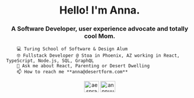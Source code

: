 <h1 align="center">Hello! I'm Anna.</h1>
<h3 align="center">A Software Developer, user experience advocate and totally cool Mom.</h3>


        💻 Turing School of Software & Design Alum 
        🤓 Fullstack Developer @ Stoa in Phoenix, AZ working in React, TypeScript, Node.js, SQL, GraphQL
        💬 Ask me about React, Parenting or Desert Dwelling 
        📫 How to reach me **anna@desertform.com** 

<p align="center">
<a href="https://linkedin.com/in/aesprague" target="blank"><img align="center" src="https://raw.githubusercontent.com/rahuldkjain/github-profile-readme-generator/master/src/images/icons/Social/linked-in-alt.svg" alt="aesprague" height="30" width="40" /></a>
<a href="https://instagram.com/annnuuuh" target="blank"><img align="center" src="https://raw.githubusercontent.com/rahuldkjain/github-profile-readme-generator/master/src/images/icons/Social/instagram.svg" alt="annnuuuh" height="30" width="40" /></a>
</p>
